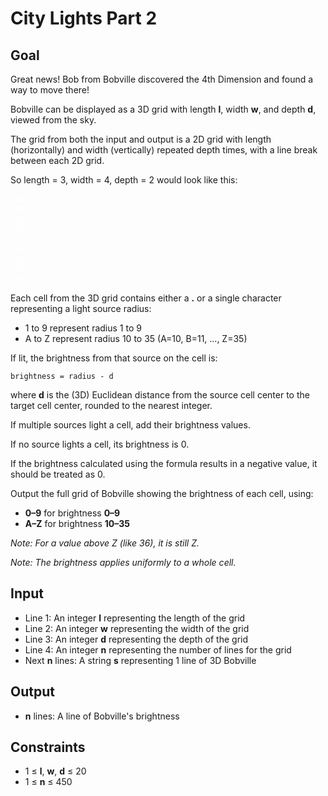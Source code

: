 # City Lights Part 2

## Goal

Great news! Bob from Bobville discovered the 4th Dimension and found a way to
move there!

Bobville can be displayed as a 3D grid with length **l**, width **w**, and depth
**d**, viewed from the sky.

The grid from both the input and output is a 2D grid with length (horizontally)
and width (vertically) repeated depth times, with a line break between each 2D
grid.

So length = 3, width = 4, depth = 2 would look like this:

<pre style="color:#FFFFFF">
###
###
###
###

###
###
###
###
</pre>

Each cell from the 3D grid contains either a **.** or a single character
representing a light source radius:

-   1 to 9 represent radius 1 to 9
-   A to Z represent radius 10 to 35 (A=10, B=11, ..., Z=35)

If lit, the brightness from that source on the cell is:

    brightness = radius - d

where **d** is the (3D) Euclidean distance from the source cell center to the
target cell center, rounded to the nearest integer.

If multiple sources light a cell, add their brightness values.

If no source lights a cell, its brightness is 0.

If the brightness calculated using the formula results in a negative value, it
should be treated as 0.

Output the full grid of Bobville showing the brightness of each cell, using:

-   **0–9** for brightness **0–9**
-   **A–Z** for brightness **10–35**

_Note: For a value above Z (like 36), it is still Z._

_Note: The brightness applies uniformly to a whole cell._

## Input

-   Line 1: An integer **l** representing the length of the grid
-   Line 2: An integer **w** representing the width of the grid
-   Line 3: An integer **d** representing the depth of the grid
-   Line 4: An integer **n** representing the number of lines for the grid
-   Next **n** lines: A string **s** representing 1 line of 3D Bobville

## Output

-   **n** lines: A line of Bobville's brightness

## Constraints

-   1 &leq; **l**, **w**, **d** &leq; 20
-   1 &leq; **n** &leq; 450
